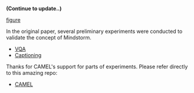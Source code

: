 **(Continue to update..)**

[figure](../assets/nlsom_exp.png)

In the original paper, several preliminary experiments were conducted to validate the concept of Mindstorm. 

* [VQA](https://github.com/mczhuge/NLSOM/tree/main/experiment/vqa)
* [Captioning](https://github.com/mczhuge/NLSOM/tree/main/experiment/captioning)

Thanks for CAMEL's support for parts of experiments. Please refer directly to this amazing repo:
* [CAMEL](https://github.com/camel-ai/camel)
